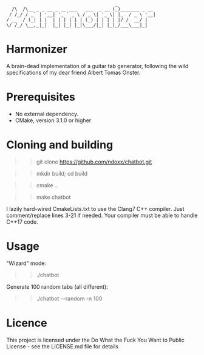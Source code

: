                                             _
      /\  /\__ _ _ __ _ __ ___   ___  _ __ (_)_______ _ __
     / /_/ / _` | '__| '_ ` _ \ / _ \| '_ \| |_  / _ \ '__|
    / __  / (_| | |  | | | | | | (_) | | | | |/ /  __/ |
    \/ /_/ \__,_|_|  |_| |_| |_|\___/|_| |_|_/___\___|_|

# Harmonizer
A brain-dead implementation of a guitar tab generator, following the wild specifications of my dear friend Albert Tomas Onster.

# Prerequisites
* No external dependency.
* CMake, version 3.1.0 or higher

# Cloning and building
>> git clone https://github.com/ndoxx/chatbot.git

>> mkdir build; cd build

>> cmake ..

>> make chatbot

I lazily hard-wired CmakeLists.txt to use the Clang7 C++ compiler. Just comment/replace lines 3-21 if needed. Your compiler must be able to handle C++17 code.

# Usage
"Wizard" mode:
>> ./chatbot

Generate 100 random tabs (all different):
>> ./chatbot --random -n 100

# Licence
This project is licensed under the Do What the Fuck You Want to Public License - see the LICENSE.md file for details
